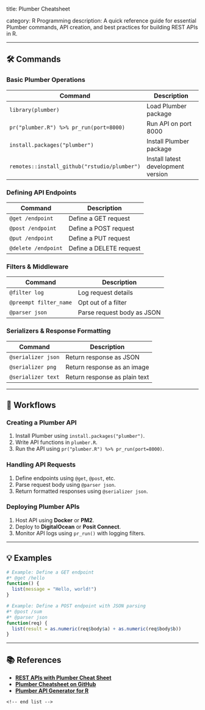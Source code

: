 title: Plumber Cheatsheet

category: R Programming
description: A quick reference guide for essential Plumber commands, API creation, and best practices for building REST APIs in R.

---

## 🛠️ Commands

### **Basic Plumber Operations**

| Command                                        | Description                        |
| ---------------------------------------------- | ---------------------------------- |
| `library(plumber)`                           | Load Plumber package               |
| `pr("plumber.R") %>% pr_run(port=8000)`      | Run API on port 8000               |
| `install.packages("plumber")`                | Install Plumber package            |
| `remotes::install_github("rstudio/plumber")` | Install latest development version |

### **Defining API Endpoints**

| Command               | Description             |
| --------------------- | ----------------------- |
| `@get /endpoint`    | Define a GET request    |
| `@post /endpoint`   | Define a POST request   |
| `@put /endpoint`    | Define a PUT request    |
| `@delete /endpoint` | Define a DELETE request |

### **Filters & Middleware**

| Command                  | Description                |
| ------------------------ | -------------------------- |
| `@filter log`          | Log request details        |
| `@preempt filter_name` | Opt out of a filter        |
| `@parser json`         | Parse request body as JSON |

### **Serializers & Response Formatting**

| Command              | Description                   |
| -------------------- | ----------------------------- |
| `@serializer json` | Return response as JSON       |
| `@serializer png`  | Return response as an image   |
| `@serializer text` | Return response as plain text |

---

## 🔄 Workflows

### **Creating a Plumber API**

1. Install Plumber using `install.packages("plumber")`.
2. Write API functions in `plumber.R`.
3. Run the API using `pr("plumber.R") %>% pr_run(port=8000)`.

### **Handling API Requests**

1. Define endpoints using `@get`, `@post`, etc.
2. Parse request body using `@parser json`.
3. Return formatted responses using `@serializer json`.

### **Deploying Plumber APIs**

1. Host API using **Docker** or **PM2**.
2. Deploy to **DigitalOcean** or **Posit Connect**.
3. Monitor API logs using `pr_run()` with logging filters.

---

## 💡 Examples

```r
# Example: Define a GET endpoint
#* @get /hello
function() {
  list(message = "Hello, world!")
}
```

```r
# Example: Define a POST endpoint with JSON parsing
#* @post /sum
#* @parser json
function(req) {
  list(result = as.numeric(req$body$a) + as.numeric(req$body$b))
}
```

---

## 📚 References

- **[REST APIs with Plumber Cheat Sheet](https://posit.co/wp-content/uploads/2022/10/plumber-1.pdf)**
- **[Plumber Cheatsheet on GitHub](https://github.com/rstudio/cheatsheets/blob/main/plumber.pdf)**
- **[Plumber API Generator for R](https://www.rplumber.io/index.html)**

```
<!-- end list -->
```
